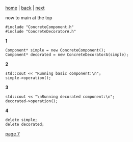 [home](./page01.md) | [back](./page05.md) | [next](./page07.md)

now to main
at the top
```
#include "ConcreteComponent.h"
#include "ConcreteDecoratorA.h"
```
**1**
```
Component* simple = new ConcreteComponent();
Component* decorated = new ConcreteDecoratorA(simple);
```
**2**
```
std::cout << "Running basic component:\n";
simple->operation();
```
**3**
```
std::cout << "\nRunning decorated component:\n";
decorated->operation();
```
**4**
```
delete simple;
delete decorated;
```



[page 7](./page07.md)
